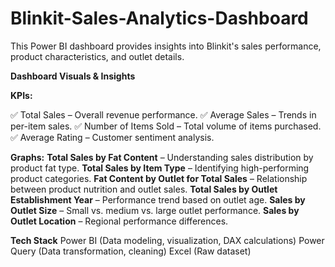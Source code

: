 # Blinkit-Sales-Analytics-Dashboard

This Power BI dashboard provides insights into Blinkit's sales performance, product characteristics, and outlet details.

**Dashboard Visuals & Insights**

**KPIs:**

✅ Total Sales – Overall revenue performance.
✅ Average Sales – Trends in per-item sales.
✅ Number of Items Sold – Total volume of items purchased.
✅ Average Rating – Customer sentiment analysis.

**Graphs:**
**Total Sales by Fat Content** – Understanding sales distribution by product fat type.
**Total Sales by Item Type** – Identifying high-performing product categories.
**Fat Content by Outlet for Total Sales** – Relationship between product nutrition and outlet sales.
**Total Sales by Outlet Establishment Year** – Performance trend based on outlet age.
**Sales by Outlet Size** – Small vs. medium vs. large outlet performance.
**Sales by Outlet Location** – Regional performance differences.


**Tech Stack**
Power BI (Data modeling, visualization, DAX calculations)
Power Query (Data transformation, cleaning)
Excel (Raw dataset)
